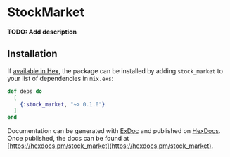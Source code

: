 # StockMarket

**TODO: Add description**

## Installation

If [available in Hex](https://hex.pm/docs/publish), the package can be installed
by adding `stock_market` to your list of dependencies in `mix.exs`:

```elixir
def deps do
  [
    {:stock_market, "~> 0.1.0"}
  ]
end
```

Documentation can be generated with [ExDoc](https://github.com/elixir-lang/ex_doc)
and published on [HexDocs](https://hexdocs.pm). Once published, the docs can
be found at [https://hexdocs.pm/stock_market](https://hexdocs.pm/stock_market).

